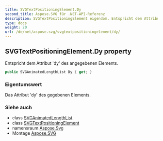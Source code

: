 ```yaml
---
title: SVGTextPositioningElement.Dy
second_title: Aspose.SVG für .NET-API-Referenz
description: SVGTextPositioningElement eigendom. Entspricht dem Attribut dy des angegebenen Elements.
type: docs
weight: 20
url: /de/net/aspose.svg/svgtextpositioningelement/dy/
---
```

## SVGTextPositioningElement.Dy property

Entspricht dem Attribut 'dy' des angegebenen Elements.

```csharp
public SVGAnimatedLengthList Dy { get; }
```

### Eigentumswert

Das Attribut 'dy' des gegebenen Elements.

### Siehe auch

* class [SVGAnimatedLengthList](../../../aspose.svg.datatypes/svganimatedlengthlist/)
* class [SVGTextPositioningElement](../)
* namensraum [Aspose.Svg](../../svgtextpositioningelement/)
* Montage [Aspose.SVG](../../../)


